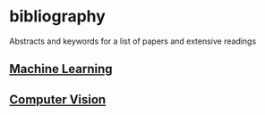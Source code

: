 # bibliography
Abstracts and keywords for a list of papers and extensive readings

## [Machine Learning](Machine-Learning.md)

## [Computer Vision](Computer-Vision.md)


